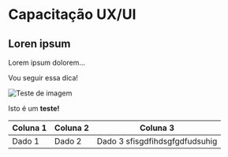 # Capacitação UX/UI

## Loren ipsum

Lorem ipsum dolorem...

Vou seguir essa dica!

![Teste de imagem](https://mdg.imgix.net/assets/images/san-juan-mountains.jpg?auto=format&fit=clip&q=40&w=1080)

Isto é um <strong>teste!</strong>

| Coluna 1 | Coluna 2 | Coluna 3 |
| -------- | -------- | -------- |
| Dado 1       | Dado 2 | Dado 3 sfisgdfihdsgfgdfudsuhig |